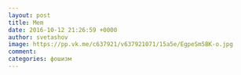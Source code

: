 ```yaml
--- 
layout: post 
title: Mem 
date: 2016-10-12 21:26:59 +0000 
author: svetashov 
image: https://pp.vk.me/c637921/v637921071/15a5e/EgpeSm5BK-o.jpg
comment: 
categories: фошизм
---
```

